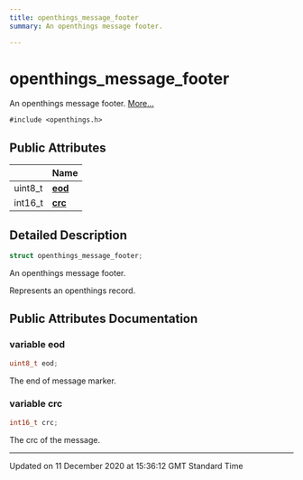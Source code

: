 ```yaml
---
title: openthings_message_footer
summary: An openthings message footer.  

---
```


# openthings_message_footer




An openthings message footer.  [More...](#detailed-description)


`#include <openthings.h>`



















## Public Attributes

|                | Name           |
| -------------- | -------------- |
| uint8_t | **[eod](/doxybook2/mkdocs-readthedocs/Classes/structopenthings__message__footer/#variable-eod)**  |
| int16_t | **[crc](/doxybook2/mkdocs-readthedocs/Classes/structopenthings__message__footer/#variable-crc)**  |







## Detailed Description

```cpp
struct openthings_message_footer;
```

An openthings message footer. 


























Represents an openthings record. 















## Public Attributes Documentation

### variable eod

```cpp
uint8_t eod;
```



























The end of message marker. 


### variable crc

```cpp
int16_t crc;
```



























The crc of the message. 






-------------------------------

Updated on 11 December 2020 at 15:36:12 GMT Standard Time